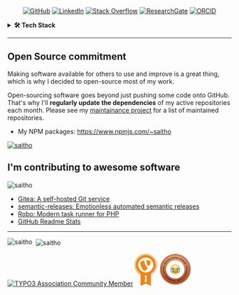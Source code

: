 <p align="center">
    <a href="https://github.com/saitho" target="_blank"><img alt="GitHub" src="https://img.shields.io/badge/-@saitho-181717?style=flat-square&logo=GitHub&logoColor=white"></a>
    <a href="https://www.linkedin.com/in/mariolubenka" target="_blank"><img alt="LinkedIn" src="https://img.shields.io/badge/-LinkedIn-0077B5?style=flat-square&logo=Linkedin&logoColor=white"></a>
    <a href="https://stackoverflow.com/users/5457046/saitho" target="_blank"><img alt="Stack Overflow" src="https://img.shields.io/badge/-Stack%20Overflow-FE7A16?style=flat-square&logo=Stack-Overflow&logoColor=white"></a>
    <a href="https://www.researchgate.net/profile/Mario_Lubenka" target="_blank"><img alt="ResearchGate" src="https://img.shields.io/badge/-ResearchGate-00CCBB?style=flat-square&logo=ResearchGate&logoColor=white"></a>
    <a href="https://orcid.org/0000-0002-0149-0326" target="_blank"><img alt="ORCID" src="https://img.shields.io/badge/-ORCID-A6CE39?style=flat-square&logo=ORCID&logoColor=white"></a>
</p>

<details>
  <summary><b>🛠️ Tech Stack</b></summary>
    <p>
        
| **Category** | **Technologies** |
| - | - |
**Frontend** | [![Symfony](https://img.shields.io/badge/-Bootstrap-7b00f6?style=flat-square&logo=bootstrap&logoColor=white)](https://getbootstrap.com/)
**Frameworks** | [![Symfony](https://img.shields.io/badge/-Symfony-000000?style=flat-square&logo=symfony&logoColor=white)](https://symfony.com) [![TYPO3 CMS](https://img.shields.io/badge/-TYPO3%20CMS-F49700?style=flat-square&logo=typo3&logoColor=white)](https://typo3.org)
**Core** | [![TypeScript](https://img.shields.io/static/v1?label=&message=TypeScript&color=3178C6&logo=typescript&logoColor=FFFFFF)](https://www.typescriptlang.org/) [![JavaScript](https://img.shields.io/static/v1?label=&message=JavaScript&color=F7DF1E&logo=javascript&logoColor=FFFFFF)](https://www.javascript.com/) [![PHP](https://img.shields.io/static/v1?label=&message=PHP&color=777BB4&logo=php&logoColor=FFFFFF)](https://www.php.net/) [![Go](https://img.shields.io/static/v1?label=&message=Go&color=00ADD8&logo=go&logoColor=FFFFFF)](https://go.dev/) [![Node.js](https://img.shields.io/static/v1?label=&message=Node.js&color=339933&logo=nodedotjs&logoColor=FFFFFF)](https://nodejs.org/)
**DevOps** | [![Docker](https://img.shields.io/static/v1?label=&message=Docker&color=2496ED&logo=docker&logoColor=FFFFFF)](https://docker.com/) [![Ansible](https://img.shields.io/static/v1?label=&message=Ansible&color=EE0000&logo=ansible&logoColor=FFFFFF)](https://www.ansible.com/)
**Testing** | [![Selenium](https://img.shields.io/static/v1?label=&message=Selenium&color=43B02A&logo=selenium&logoColor=FFFFFF)](https://www.selenium.dev/) [![Cypress](https://img.shields.io/static/v1?label=&message=Cypress&color=17202C&logo=cypress&logoColor=FFFFFF)](https://www.cypress.io/) [![Jest](https://img.shields.io/static/v1?label=&message=Jest&color=C21325&logo=jest&logoColor=FFFFFF)](https://jestjs.io/)
**Misc** | [![Ubuntu](https://img.shields.io/badge/-Ubuntu-E95420?style=flat-square&logo=ubuntu&logoColor=white)]([https://www.linux.org/](https://ubuntu.com/)) [![Bash](https://img.shields.io/static/v1?label=&message=Bash&color=4EAA25&logo=gnubash&logoColor=FFFFFF)](https://www.gnu.org/software/bash/) [![Markdown](https://img.shields.io/static/v1?label=&message=Markdown&color=000000&logo=markdown&logoColor=FFFFFF)](https://en.wikipedia.org/wiki/Markdown)
**Editors** | [![Vim](https://img.shields.io/static/v1?label=&message=Vim&color=019733&logo=vim&logoColor=FFFFFF)](https://www.vim.org/) [![IntelliJ IDEA](https://img.shields.io/badge/-IntelliJ%20IDEA-darkgrey?style=flat-square&logo=intellij-idea&logoColor=white)]([https://code.visualstudio.com/](https://www.jetbrains.com/idea/))
      
 See **[➡️ Full Tech Stack](TECH-STACK.md)**, for a list of projects using each of the above technologies
  </p>
</details>

<hr/>

## Open Source commitment

Making software available for others to use and improve is a great thing, which is why I decided to open-source most of my work.

Open-sourcing software goes beyond just pushing some code onto GitHub. That's why I'll **regularly update the dependencies** of my active repositories each month. Please see my [maintainance project](https://github.com/saitho?tab=projects) for a list of maintained repositories.

* My NPM packages: https://www.npmjs.com/~saitho

<p align="left"> <a href="https://github.com/ryo-ma/github-profile-trophy"><img src="https://github-profile-trophy.vercel.app/?username=saitho&row=1" alt="saitho" /></a> </p>

## I'm contributing to awesome software

<p><img align="center" src="https://github-readme-streak-stats.herokuapp.com/?user=saitho&" alt="saitho" /></p>

* [Gitea: A self-hosted Git service](https://github.com/go-gitea/gitea/pulls?q=is%3Apr+author%3Asaitho)
* [semantic-releases: Emotionless automated semantic releases](https://github.com/semantic-release/semantic-release/pulls?q=is%3Apr+author%3Asaitho)
* [Robo: Modern task runner for PHP](https://github.com/consolidation/Robo/pulls?q=is%3Apr+author%3Asaitho)
* [GitHub Readme Stats](https://github.com/anuraghazra/github-readme-stats/pulls?q=is%3Apr+author%3Asaitho)

<hr />

<p><img align="left" src="https://github-readme-stats.vercel.app/api/top-langs?username=saitho&show_icons=true&locale=en&layout=compact" alt="saitho" />&nbsp;
<img align="center" src="https://github-readme-stats.vercel.app/api?username=saitho&show_icons=true&locale=en&include_all_commits=true" alt="saitho" /></p>

[![TYPO3 Association Community Member](https://typo3.org/fileadmin/t3o_common_storage/images/badges/community_membership_badge_renderings/community_membership_badge_150x75.png "TYPO3 Association Community Member")](https://typo3.org/project/association/members)
[![TYPO3 CMS Certified Integrator](images/TCCI_bagde_small_preview.png "TYPO3 CMS Certified Integrator")](https://typo3.org/certification/integrator/certified-integrator-listing)
[![Unicode Emoji Bronze Sponsor](images/unicode-bronze-1F602.png "Unicode Emoji Bronze Sponsor laughing-Emoji")](https://unicode.org/consortium/adopted-characters.html#b1F602)
